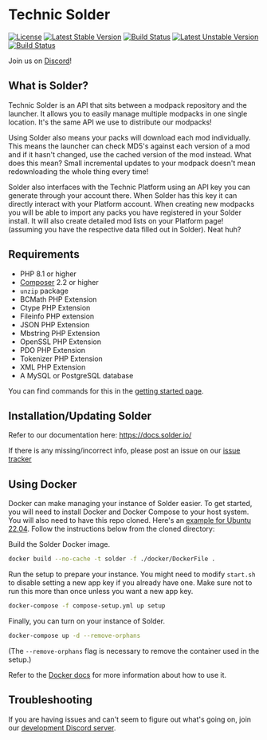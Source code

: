 Technic Solder
=============

[![License](https://poser.pugx.org/solder/solder/license.svg)](https://packagist.org/packages/solder/solder)
[![Latest Stable Version](https://poser.pugx.org/solder/solder/v/stable.svg)](https://packagist.org/packages/solder/solder) [![Build Status](https://travis-ci.org/TechnicPack/TechnicSolder.svg?branch=master)](https://travis-ci.org/TechnicPack/TechnicSolder)
[![Latest Unstable Version](https://poser.pugx.org/solder/solder/v/unstable.svg)](https://packagist.org/packages/solder/solder) [![Build Status](https://travis-ci.org/TechnicPack/TechnicSolder.svg?branch=dev)](https://travis-ci.org/TechnicPack/TechnicSolder)

Join us on [Discord][discord]!

What is Solder?
--------------

Technic Solder is an API that sits between a modpack repository and the launcher. It allows you to easily manage multiple modpacks in one single location. It's the same API we use to distribute our modpacks!

Using Solder also means your packs will download each mod individually. This means the launcher can check MD5's against each version of a mod and if it hasn't changed, use the cached version of the mod instead. What does this mean? Small incremental updates to your modpack doesn't mean redownloading the whole thing every time!

Solder also interfaces with the Technic Platform using an API key you can generate through your account there. When Solder has this key it can directly interact with your Platform account. When creating new modpacks you will be able to import any packs you have registered in your Solder install. It will also create detailed mod lists on your Platform page! (assuming you have the respective data filled out in Solder). Neat huh?

Requirements
-------------

* PHP 8.1 or higher
* [Composer](https://getcomposer.org/) 2.2 or higher
* `unzip` package
* BCMath PHP Extension
* Ctype PHP Extension
* Fileinfo PHP extension
* JSON PHP Extension
* Mbstring PHP Extension
* OpenSSL PHP Extension
* PDO PHP Extension
* Tokenizer PHP Extension
* XML PHP Extension
* A MySQL or PostgreSQL database

You can find commands for this in the [getting started page](https://docs.solder.io/reference/getting-started#requirements).

Installation/Updating Solder
-------------

Refer to our documentation here: <https://docs.solder.io/>

If there is any missing/incorrect info, please post an issue on our [issue tracker](https://github.com/TechnicPack/TechnicSolder/issues)

Using Docker
-------------

Docker can make managing your instance of Solder easier. To get started, you will need to install Docker and Docker Compose to your host system. You will also need to have this repo cloned. Here's an [example for Ubuntu 22.04](https://www.digitalocean.com/community/tutorials/how-to-install-and-use-docker-on-ubuntu-22-04). Follow the instructions below from the cloned directory:

Build the Solder Docker image.
```bash
docker build --no-cache -t solder -f ./docker/DockerFile .
```

Run the setup to prepare your instance. You might need to modify `start.sh` to disable setting a new app key if you already have one. Make sure not to run this more than once unless you want a new app key.
```bash
docker-compose -f compose-setup.yml up setup
```

Finally, you can turn on your instance of Solder.
```bash
docker-compose up -d --remove-orphans
```

(The `--remove-orphans` flag is necessary to remove the container used in the setup.)

Refer to the [Docker docs](https://docs.docker.com/) for more information about how to use it.

Troubleshooting
---------------

If you are having issues and can't seem to figure out what's going on, join our [development Discord server][discord].

[discord]: https://discord.gg/0XSjZibQg6yguy1x
